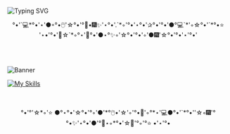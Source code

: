  ![Typing SVG](https://readme-typing-svg.herokuapp.com/?color=d6affa&size=30&left=true&vCenter=true&width=1000&lines=Hi,+I'm+Alexandra;Software+Developer)
 
<p style="text-align:center;">
°•'`💻*°•'⋆'●◦°•🖱️'☆°•'°💜•🎆✨'⋆°•'.`*◦'°•'⋆°•'✰°•'°•'●°💻`*'◦☆°•'`*°•⭐ '⋆•'°•'💐☆`*◦°⋆'💜°•'●⋆°✨◦'☆°•'°•'◦'●🎆'☆°•'°•'⋆'°•'<br>
</p>
<br>
<br>

![Banner](https://img.shields.io/badge/Technologies-d6affa?style=flat)

<div align="left">
  <a href="https://skillicons.dev">
    <img src="https://skillicons.dev/icons?i=html,css,php,laravel,mysql,git,ps,pr" alt="My Skills" />
  </a>
</div>

<br>
<br>
<p style="text-align:center;">
°•'°'☆*◦'⭐ ●°⋆°•'☆°•'°◦'●'*°🖱️•'☆'◦'°•💜'◦°*⋆'💻●°•'`*°•''☆◦🎆'°°•✨'⋆°•'●'°💜⋆◦*°•'☆💐'°◦'°⭐ •'⋆'°•
</p>
